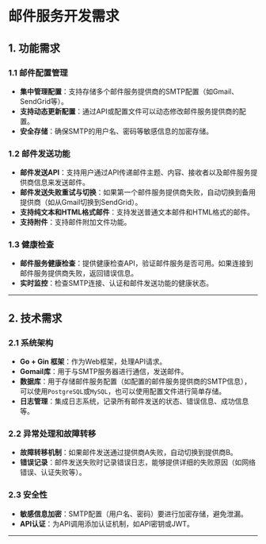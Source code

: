 # 邮件服务开发需求

## 1. 功能需求

### 1.1 邮件配置管理
- **集中管理配置**：支持存储多个邮件服务提供商的SMTP配置（如Gmail、SendGrid等）。
- **支持动态更新配置**：通过API或配置文件可以动态修改邮件服务提供商的配置。
- **安全存储**：确保SMTP的用户名、密码等敏感信息的加密存储。

### 1.2 邮件发送功能
- **邮件发送API**：支持用户通过API传递邮件主题、内容、接收者以及邮件服务提供商信息来发送邮件。
- **邮件发送失败重试与切换**：如果第一个邮件服务提供商失败，自动切换到备用提供商（如从Gmail切换到SendGrid）。
- **支持纯文本和HTML格式邮件**：支持发送普通文本邮件和HTML格式的邮件。
- **支持附件**：支持邮件附加文件功能。

### 1.3 健康检查
- **邮件服务健康检查**：提供健康检查API，验证邮件服务是否可用。如果连接到邮件服务提供商失败，返回错误信息。
- **实时监控**：检查SMTP连接、认证和邮件发送功能的健康状态。

---

## 2. 技术需求

### 2.1 系统架构
- **Go + Gin 框架**：作为Web框架，处理API请求。
- **Gomail库**：用于与SMTP服务器进行通信，发送邮件。
- **数据库**：用于存储邮件服务配置（如配置的邮件服务提供商的SMTP信息），可以使用`PostgreSQL`或`MySQL`，也可以使用配置文件进行简单存储。
- **日志管理**：集成日志系统，记录所有邮件发送的状态、错误信息、成功信息等。

### 2.2 异常处理和故障转移
- **故障转移机制**：如果邮件发送通过提供商A失败，自动切换到提供商B。
- **错误记录**：邮件发送失败时记录错误日志，能够提供详细的失败原因（如网络错误、认证失败等）。

### 2.3 安全性
- **敏感信息加密**：SMTP配置（用户名、密码）要进行加密存储，避免泄漏。
- **API认证**：为API调用添加认证机制，如API密钥或JWT。

---
